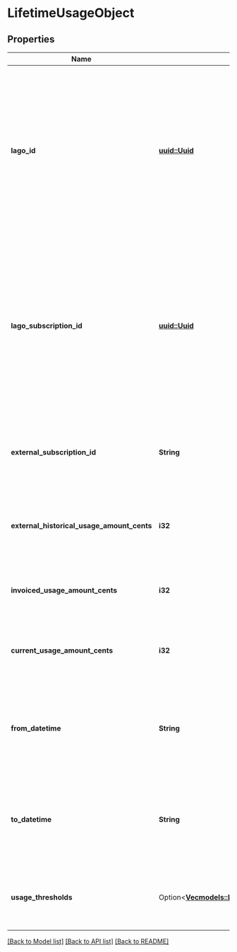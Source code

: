 # LifetimeUsageObject

## Properties

Name | Type | Description | Notes
------------ | ------------- | ------------- | -------------
**lago_id** | [**uuid::Uuid**](uuid::Uuid.md) | Unique identifier assigned to the lifetime usage record within the Lago application. This ID is exclusively created by Lago and serves as a unique identifier for the lifetime usage record within the Lago system | 
**lago_subscription_id** | [**uuid::Uuid**](uuid::Uuid.md) | Unique identifier assigned to the subscription record within the Lago application. This ID is exclusively created by Lago and serves as a unique identifier for the subscription record within the Lago system | 
**external_subscription_id** | **String** | The subscription external unique identifier (provided by your own application). | 
**external_historical_usage_amount_cents** | **i32** | The historical usage amount in cents for the subscription (provided by your own application). | 
**invoiced_usage_amount_cents** | **i32** | The total invoiced usage amount in cents for the subscription. | 
**current_usage_amount_cents** | **i32** | The current usage amount in cents for the subscription on the current billing period. | 
**from_datetime** | **String** | The recording start date and time of the subscription lifetime usage. The date and time must be in ISO 8601 format. | 
**to_datetime** | **String** | The recording end date and time of the subscription lifetime usage. The date and time must be in ISO 8601 format. | 
**usage_thresholds** | Option<[**Vec<models::LifetimeUsageThresholdObject>**](LifetimeUsageThresholdObject.md)> | Array of usage thresholds attached to the subscription's plan. | [optional]

[[Back to Model list]](../README.md#documentation-for-models) [[Back to API list]](../README.md#documentation-for-api-endpoints) [[Back to README]](../README.md)


